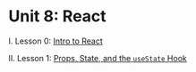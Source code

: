# Unit 8: React

I. Lesson 0: [Intro to React](https://github.com/The-Marcy-Lab-School/se-unit-8/tree/master/lesson-0-intro-to-react)

II. Lesson 1: [Props, State, and the `useState` Hook](https://github.com/The-Marcy-Lab-School/se-unit-8/tree/master/lesson-1-props_state_useState)